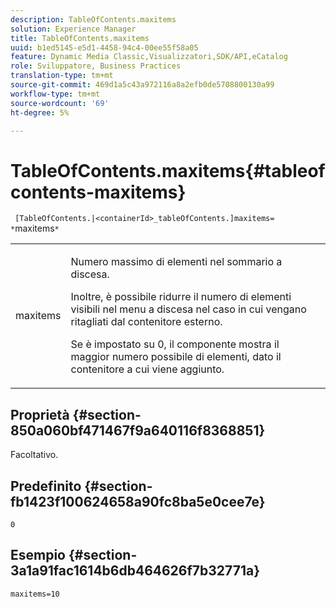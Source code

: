 ```yaml
---
description: TableOfContents.maxitems
solution: Experience Manager
title: TableOfContents.maxitems
uuid: b1ed5145-e5d1-4458-94c4-00ee55f58a05
feature: Dynamic Media Classic,Visualizzatori,SDK/API,eCatalog
role: Sviluppatore, Business Practices
translation-type: tm+mt
source-git-commit: 469d1a5c43a972116a8a2efb0de5708800130a99
workflow-type: tm+mt
source-wordcount: '69'
ht-degree: 5%

---
```



# TableOfContents.maxitems{#tableofcontents-maxitems}

` [TableOfContents.|<containerId>_tableOfContents.]maxitems= *`maxitems`*`

<table id="table_F9BC656721B04870AC628ACBC47E7200"> 
 <tbody> 
  <tr> 
   <td> <p> <span class="codeph"><span class="varname"> maxitems</span></span> </p> </td> 
   <td> <p>Numero massimo di elementi nel sommario a discesa. </p> <p>Inoltre, è possibile ridurre il numero di elementi visibili nel menu a discesa nel caso in cui vengano ritagliati dal contenitore esterno. </p> <p>Se è impostato su <span class="codeph"> 0</span>, il componente mostra il maggior numero possibile di elementi, dato il contenitore a cui viene aggiunto. </p> </td> 
  </tr> 
 </tbody> 
</table>

## Proprietà {#section-850a060bf471467f9a640116f8368851}

Facoltativo.

## Predefinito {#section-fb1423f100624658a90fc8ba5e0cee7e}

`0`

## Esempio {#section-3a1a91fac1614b6db464626f7b32771a}

`maxitems=10`
